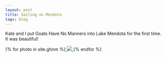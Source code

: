 ```yaml
---
layout: post
title: Sailing on Mendota
tags: blog
---
```


Kate and I put Goats Have No Manners into Lake Mendota for the first time. It was beautiful!

{% for photo in site.ghnm %}<a
    href="{{ site.url }}{{ photo.imagepath }}"
    data-title="{{ photo.caption }}"
    data-lightbox="ghnm"
    class="thumbnail-image-link"> 
        <img class="thumbnail-image pure-image" src="{{ site.url }}{% if photo.thumbpath %}{{ photo.thumbpath }}{% else %}{{ photo.imagepath }}{% endif %}">
    </a>
{% endfor %}